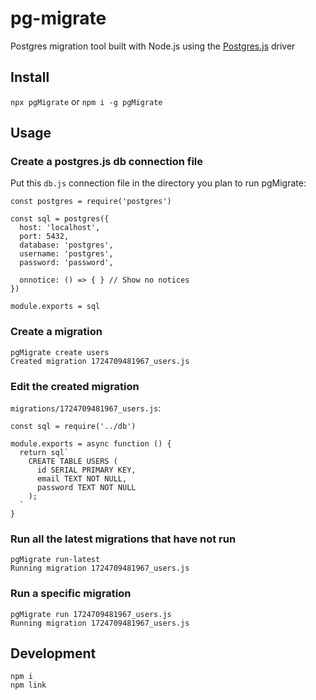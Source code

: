 # pg-migrate

Postgres migration tool built with Node.js using the [Postgres.js](https://github.com/porsager/postgres) driver

## Install

`npx pgMigrate` or `npm i -g pgMigrate`

## Usage

### Create a postgres.js db connection file
Put this `db.js` connection file in the directory you plan to run pgMigrate:
```
const postgres = require('postgres')

const sql = postgres({
  host: 'localhost',
  port: 5432,
  database: 'postgres',
  username: 'postgres',
  password: 'password',

  onnotice: () => { } // Show no notices
})

module.exports = sql
```

### Create a migration
```
pgMigrate create users
Created migration 1724709481967_users.js
```

### Edit the created migration
`migrations/1724709481967_users.js`:
```
const sql = require('../db')

module.exports = async function () {
  return sql`
    CREATE TABLE USERS (
      id SERIAL PRIMARY KEY,
      email TEXT NOT NULL,
      password TEXT NOT NULL
    );
  `
}
```

### Run all the latest migrations that have not run
```
pgMigrate run-latest
Running migration 1724709481967_users.js
```

### Run a specific migration
```
pgMigrate run 1724709481967_users.js
Running migration 1724709481967_users.js
```

## Development

```
npm i
npm link
```
